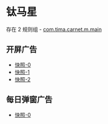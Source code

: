 # 钛马星

存在 2 规则组 - [com.tima.carnet.m.main](/src/apps/com.tima.carnet.m.main.ts)

## 开屏广告

- [快照-0](https://i.gkd.li/import/import/22029832/5aa3f016-d33c-4821-91bd-f23235b04ad3)
- [快照-1](https://i.gkd.li/import/import/12594568)
- [快照-2](https://i.gkd.li/import/import/12594574)

## 每日弹窗广告

- [快照-0](https://i.gkd.li/import/import/12654432)
